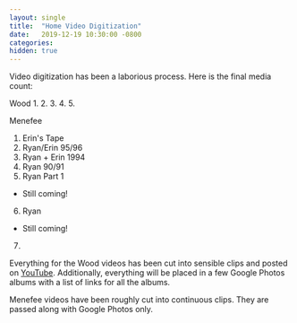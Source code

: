 ```yaml
---
layout: single
title:  "Home Video Digitization"
date:   2019-12-19 10:30:00 -0800
categories: 
hidden: true
---
```


Video digitization has been a laborious process. Here is the final media count:

Wood
1. 
2. 
3. 
4. 
5. 


Menefee
1. Erin's Tape
2. Ryan/Erin 95/96 
3. Ryan + Erin 1994
4. Ryan 90/91 
5. Ryan Part 1
  - Still coming!
6. Ryan
  - Still coming!
7. 



Everything for the Wood videos has been cut into sensible clips and posted on [YouTube](https://www.youtube.com/playlist?list=PLgn88s-vZEhXcXebgpeEv_bn3hjf8wEct). Additionally, everything will be placed in a few Google Photos albums with a list of links for all the albums. 

Menefee videos have been roughly cut into continuous clips. They are passed along with Google Photos only.